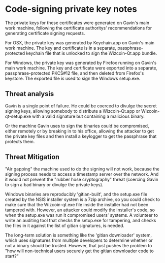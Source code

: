 Code-signing private key notes
==

The private keys for these certificates were generated on Gavin's main work machine,
following the certificate authoritys' recommendations for generating certificate
signing requests.

For OSX, the private key was generated by Keychain.app on Gavin's main work machine.
The key and certificate is in a separate, passphrase-protected keychain file that is
unlocked to sign the Wizcoin-Qt.app bundle.

For Windows, the private key was generated by Firefox running on Gavin's main work machine.
The key and certificate were exported into a separate, passphrase-protected PKCS#12 file, and
then deleted from Firefox's keystore. The exported file is used to sign the Windows setup.exe.

Threat analysis
--

Gavin is a single point of failure. He could be coerced to divulge the secret signing keys,
allowing somebody to distribute a Wizcoin-Qt.app or Wizcoin-qt-setup.exe with a valid
signature but containing a malicious binary.

Or the machine Gavin uses to sign the binaries could be compromised, either remotely or
by breaking in to his office, allowing the attacker to get the private key files and then
install a keylogger to get the passphrase that protects them.

Threat Mitigation
--

"Air gapping" the machine used to do the signing will not work, because the signing
process needs to access a timestamp server over the network. And it would not
prevent the "rubber hose cryptography" threat (coercing Gavin to sign a bad binary
or divulge the private keys).

Windows binaries are reproducibly 'gitian-built', and the setup.exe file created
by the NSIS installer system is a 7zip archive, so you could check to make sure
that the Wizcoin-qt.exe file inside the installer had not been tampered with.
However, an attacker could modify the installer's code, so when the setup.exe
was run it compromised users' systems. A volunteer to write an auditing tool
that checks the setup.exe for tampering, and checks the files in it against
the list of gitian signatures, is needed.

The long-term solution is something like the 'gitian downloader' system, which
uses signatures from multiple developers to determine whether or not a binary
should be trusted. However, that just pushes the problem to "how will
non-technical users securely get the gitian downloader code to start?"

